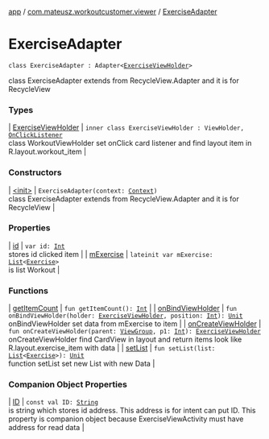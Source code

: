 [app](../../index.md) / [com.mateusz.workoutcustomer.viewer](../index.md) / [ExerciseAdapter](./index.md)

# ExerciseAdapter

`class ExerciseAdapter : Adapter<`[`ExerciseViewHolder`](-exercise-view-holder/index.md)`>`

class ExerciseAdapter extends from RecycleView.Adapter and it is for RecycleView

### Types

| [ExerciseViewHolder](-exercise-view-holder/index.md) | `inner class ExerciseViewHolder : ViewHolder, `[`OnClickListener`](https://developer.android.com/reference/android/view/View/OnClickListener.html)<br>class WorkoutViewHolder set onClick card listener and find layout item in R.layout.workout_item |

### Constructors

| [&lt;init&gt;](-init-.md) | `ExerciseAdapter(context: `[`Context`](https://developer.android.com/reference/android/content/Context.html)`)`<br>class ExerciseAdapter extends from RecycleView.Adapter and it is for RecycleView |

### Properties

| [id](id.md) | `var id: `[`Int`](https://kotlinlang.org/api/latest/jvm/stdlib/kotlin/-int/index.html)<br>stores id clicked item |
| [mExercise](m-exercise.md) | `lateinit var mExercise: `[`List`](https://kotlinlang.org/api/latest/jvm/stdlib/kotlin.collections/-list/index.html)`<`[`Exercise`](../../com.mateusz.workoutcustomer.database/-exercise/index.md)`>`<br>is list Workout |

### Functions

| [getItemCount](get-item-count.md) | `fun getItemCount(): `[`Int`](https://kotlinlang.org/api/latest/jvm/stdlib/kotlin/-int/index.html) |
| [onBindViewHolder](on-bind-view-holder.md) | `fun onBindViewHolder(holder: `[`ExerciseViewHolder`](-exercise-view-holder/index.md)`, position: `[`Int`](https://kotlinlang.org/api/latest/jvm/stdlib/kotlin/-int/index.html)`): `[`Unit`](https://kotlinlang.org/api/latest/jvm/stdlib/kotlin/-unit/index.html)<br>onBindViewHolder set data from mExercise to item |
| [onCreateViewHolder](on-create-view-holder.md) | `fun onCreateViewHolder(parent: `[`ViewGroup`](https://developer.android.com/reference/android/view/ViewGroup.html)`, p1: `[`Int`](https://kotlinlang.org/api/latest/jvm/stdlib/kotlin/-int/index.html)`): `[`ExerciseViewHolder`](-exercise-view-holder/index.md)<br>onCreateViewHolder find CardView in layout and return items look like R.layout.exercise_item with data |
| [setList](set-list.md) | `fun setList(list: `[`List`](https://kotlinlang.org/api/latest/jvm/stdlib/kotlin.collections/-list/index.html)`<`[`Exercise`](../../com.mateusz.workoutcustomer.database/-exercise/index.md)`>): `[`Unit`](https://kotlinlang.org/api/latest/jvm/stdlib/kotlin/-unit/index.html)<br>function setList set new List with new Data |

### Companion Object Properties

| [ID](-i-d.md) | `const val ID: `[`String`](https://kotlinlang.org/api/latest/jvm/stdlib/kotlin/-string/index.html)<br>is string which stores id address. This address is for intent can put ID. This property is companion object because ExerciseViewActivity must have address for read data |

